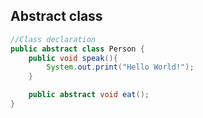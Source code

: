 ## Abstract class

```java
//Class declaration
public abstract class Person {
    public void speak(){
        System.out.print("Hello World!");
    }

    public abstract void eat();
}
```